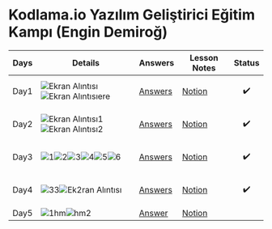 # Kodlama.io Yazılım Geliştirici Eğitim Kampı (Engin Demiroğ)



|  Days      | Details              | Answers |Lesson Notes|Status|
|------------|----------------------|---------|------------|------|
|    Day1    |![Ekran Alıntısı](https://user-images.githubusercontent.com/80968031/198366078-f48ef5fd-ac78-4f32-a75d-8200ea0d4e13.PNG)![Ekran Alıntısıere](https://user-images.githubusercontent.com/80968031/198367485-efd3a940-7706-4fde-98da-6eddd54d6570.PNG)|[Answers](https://github.com/Enummethod/Kodlama.io_YazilimGelistiriciEgitimKampi_EnginDemirog/tree/main/Day1)|[Notion](https://phrygian-sauce-eba.notion.site/Day-1-be5e16acc0dc41a1a17e24715bf66d48)|<p align="center">:heavy_check_mark:|
|    Day2    |![Ekran Alıntısı1](https://user-images.githubusercontent.com/80968031/201371212-2b2db803-8f07-49ed-9df3-279f1d8745a5.PNG)![Ekran Alıntısı2](https://user-images.githubusercontent.com/80968031/201371926-75e55117-b02b-4d50-b459-65a35f21ce94.PNG)|[Answers](https://github.com/Enummethod/Kodlama.io_YazilimGelistiriciEgitimKampi_EnginDemirog/tree/main/Day2)|[Notion](https://phrygian-sauce-eba.notion.site/Day-2-e3b9aee3e1fd40ca8d1c0bd0bddff2a5)|<p align="center">:heavy_check_mark:|
|    Day3    |![1](https://user-images.githubusercontent.com/80968031/202769864-37ab5496-4c59-4a16-b713-514427a0b868.PNG)![2](https://user-images.githubusercontent.com/80968031/202769896-ab504da8-1a82-4792-b6f7-338ddfa9aa29.PNG)![3](https://user-images.githubusercontent.com/80968031/202769939-d28a3325-2e77-4180-aab2-eee292cf6802.PNG)![4](https://user-images.githubusercontent.com/80968031/202769963-219e2b74-552b-4253-96e1-fba61f028e47.PNG)![5](https://user-images.githubusercontent.com/80968031/202769977-07345578-a00b-4a80-a3fd-3348a729862a.PNG)![6](https://user-images.githubusercontent.com/80968031/202769991-e316dfdb-353f-4da1-b6f1-d8fc961dd8f2.PNG)|[Answers](https://github.com/Enummethod/Kodlama.io_YazilimGelistiriciEgitimKampi_EnginDemirog/tree/main/Day3)|[Notion](https://phrygian-sauce-eba.notion.site/Day-3-c8b562b03e8a460fbec9d656be19e74e)|<p align="center">:heavy_check_mark:|
|    Day4    |![33](https://user-images.githubusercontent.com/80968031/206509666-181b8eec-8cf1-4301-850d-026080d6b8b5.PNG)![Ek2ran Alıntısı](https://user-images.githubusercontent.com/80968031/206510026-7f9acb31-6326-45ac-b649-6d92d19e817e.PNG)|[Answers](https://github.com/Enummethod/Kodlama.io_YazilimGelistiriciEgitimKampi_EnginDemirog/tree/main/Day4)|[Notion](https://phrygian-sauce-eba.notion.site/Day-4-d94616c19eba499bbbe26971571dbe8d)|<p align="center">:heavy_check_mark:|
|    Day5    |![1hm](https://user-images.githubusercontent.com/80968031/208418331-3ff4a561-6030-47d2-81c3-c92823cdb62a.PNG)![hm2](https://user-images.githubusercontent.com/80968031/208418350-7a56800a-c4c7-4d25-ac85-9c24da5c12ef.PNG)| [Answer](https://github.com/Enummethod/Kodlama.io_YazilimGelistiriciEgitimKampi_EnginDemirog/tree/main/Day5)|[Notion](https://phrygian-sauce-eba.notion.site/Day-5-c4a17637426842e1b5bc87afebc5132c)|
